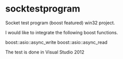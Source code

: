 # socktestprogram
Socket test program (boost featured) win32 project. 

I would like to integrate the following boost functions.

boost::asio::async_write
boost::asio::async_read

The test is done in Visual Studio 2012
